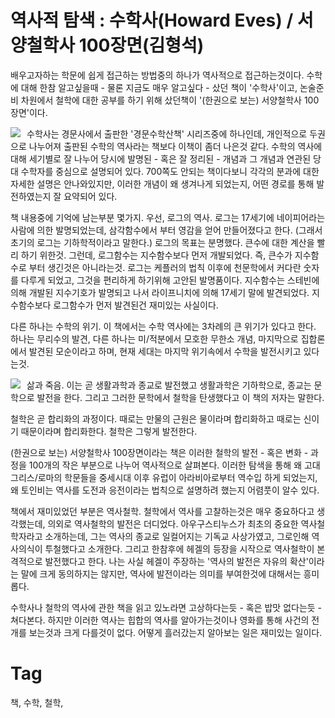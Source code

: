역사적 탐색 : 수학사(Howard Eves) / 서양철학사 100장면(김형석)
=====================================================

배우고자하는 학문에 쉽게 접근하는 방법중의 하나가 역사적으로 접근하는것이다. 수학에 대해 한참 알고싶을때 - 물론 지금도 매우 알고싶다 - 샀던 책이 '수학사'이고, 논술준비 차원에서 철학에 대한 공부를 하기 위해 샀던책이 '(한권으로 보는) 서양철학사 100장면'이다.

<div class="imageblock left" style="float: left; margin-right: 10px;"><img src="http://image.aladin.co.kr/product/8/46/cover/8972822981_1.jpg"></div>
수학사는 경문사에서 출판한 '경문수학산책' 시리즈중에 하나인데, 개인적으로 두권으로 나누어져 출판된 수학의 역사라는 책보다 이책이 좀더 나은것 같다. 수학의 역사에 대해 세기별로 잘 나누어 당시에 발명된 - 혹은 잘 정리된 - 개념과 그 개념과 연관된 당대 수학자를 중심으로 설명되어 있다. 700쪽도 안되는 책이다보니 각각의 분과에 대한 자세한 설명은 안나와있지만, 이러한 개념이 왜 생겨나게 되었는지, 어떤 경로를 통해 발전하였는지 잘 요약되어 있다.

책 내용중에 기억에 남는부분 몇가지.
우선, 로그의 역사. 로그는 17세기에 네이피어라는 사람에 의한 발명되었는데, 삼각함수에서 부터 영감을 얻어 만들어졌다고 한다. (그래서 초기의 로그는 기하학적이라고 말한다.)  로그의 목표는 분명했다. 큰수에 대한 계산을 빨리 하기 위한것. 그런데, 로그함수는 지수함수보다 먼저 개발되었다. 즉, 큰수가 지수함수로 부터 생긴것은 아니라는것. 로그는 케플러의 법칙 이후에 천문학에서 커다란 숫자를 다루게 되었고, 그것을 편리하게 하기위해 고안된 발명품이다. 지수함수는 스테빈에 의해 개발된 지수기호가 발명되고 나서 라이프니치에 의해 17세기 말에 발견되었다. 지수함수보다 로그함수가 먼저 발견된건 재미있는 사실이다.

다른 하나는 수학의 위기. 이 책에서는 수학 역사에는 3차례의 큰 위기가 있다고 한다. 하나는 무리수의 발견, 다른 하나는 미/적분에서 모호한 무한소 개념, 마지막으로 집합론에서 발견된 모순이라고 하며, 현재 세대는 마지막 위기속에서 수학을 발전시키고 있다는것.

<div class="imageblock left" style="float: left; margin-right: 10px;"><img src="http://image.aladin.co.kr/product/7/59/cover/8985466208_2.jpg"></div>

삶과 죽음. 이는 곧 생활과학과 종교로 발전했고 생활과학은 기하학으로, 종교는 문학으로 발전을 한다. 그리고 그러한 문학에서 철학을 탄생했다고 이 책의 저자는 말한다.

철학은 곧 합리화의 과정이다. 때로는 만물의 근원은 물이라며 합리화하고 때로는 신이기 때문이라며 합리화한다. 철학은 그렇게 발전한다.

(한권으로 보는) 서양철학사 100장면이라는 책은 이러한 철학의 발전 - 혹은 변화 - 과정을 100개의 작은 부분으로 나누어 역사적으로 살펴본다. 이러한 탐색을 통해 왜 고대 그리스/로마의 학문들을 중세시대 이후 유럽이 아라비아로부터 역수입 하게 되었는지, 왜 토인비는 역사를 도전과 응전이라는 법칙으로 설명하려 했는지 어렴풋이 알수 있다. 

책에서 재미있었던 부분은 역사철학. 철학에서 역사를 고찰하는것은 매우 중요하다고 생각했는데, 의외로 역사철학의 발전은 더디었다. 아우구스티누스가 최초의 중요한 역사철학자라고 소개하는데, 그는 역사의 종교로 일컬어지는 기독교 사상가였고, 그로인해 역사의식이 투철했다고 소개한다. 그리고 한참후에 헤겔의 등장을 시작으로 역사철학이 본격적으로 발전했다고 한다. 나는 사실 헤겔이 주장하는 '역사의 발전은 자유의 확산'이라는 말에 크게 동의하지는 않지만, 역사에 발전이라는 의미를 부여한것에 대해서는 흥미롭다.

수학사나 철학의 역사에 관한 책을 읽고 있노라면 고상하다는듯 - 혹은 밥맛 없다는듯 - 쳐다본다. 하지만 이러한 역사는 힙합의 역사를 알아가는것이나 영화를 통해 사건의 전개를 보는것과 크게 다를것이 없다. 어떻게 흘러갔는지 알아보는 일은 재미있는 일이다.

Tag
====
책, 수학, 철학,